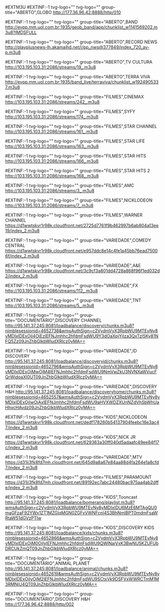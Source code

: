 #EXTM3U
#EXTINF:-1 tvg-logo="" tvg-logo="" group-title="ABERTO",GLOBO
http://177.36.96.42:8888/http/010

#EXTINF:-1 tvg-logo="" tvg-logo="" group-title="ABERTO",BAND
http://evpp.mm.uol.com.br:1935/geob_band/app/chunklist_w1141569202.m3u8?IMDSFULL


#EXTINF:-1 tvg-logo="" tvg-logo="" group-title="ABERTO",RECORD NEWS
http://playplusnews-lh.akamaihd.net/i/pp_nws@377849/index_720_av-p.m3u8

#EXTINF:-1 tvg-logo="" tvg-logo="" group-title="ABERTO",TV CULTURA
http://103.195.103.31:2086/streams/19_.m3u8

#EXTINF:-1 tvg-logo="" tvg-logo="" group-title="ABERTO",TERRA VIVA
http://evpp.mm.uol.com.br:1935/band_live/terraviva/chunklist_w1924905337.m3u8

#EXTINF:-1 tvg-logo="" tvg-logo="" group-title="FILMES",CINEMAX
http://103.195.103.31:2086/streams/242_.m3u8


#EXTINF:-1 tvg-logo="" tvg-logo="" group-title="FILMES",SYFY
http://103.195.103.31:2086/streams/174_.m3u8

#EXTINF:-1 tvg-logo="" tvg-logo="" group-title="FILMES",STAR CHANNEL
http://103.195.103.31:2086/streams/161_.m3u8

#EXTINF:-1 tvg-logo="" tvg-logo="" group-title="FILMES",STAR LIFE
http://103.195.103.31:2086/streams/163_.m3u8

#EXTINF:-1 tvg-logo="" tvg-logo="" group-title="FILMES",STAR HITS
http://103.195.103.31:2086/streams/166_.m3u8

#EXTINF:-1 tvg-logo="" tvg-logo="" group-title="FILMES",STAR HITS 2
http://103.195.103.31:2086/streams/168_.m3u8


#EXTINF:-1 tvg-logo="" tvg-logo="" group-title="FILMES",AMC
http://103.195.103.31:2086/streams/3_.m3u8

#EXTINF:-1 tvg-logo="" tvg-logo="" group-title="FILMES",NICKLODEON
http://103.195.103.31:2086/streams/7_.m3u8


#EXTINF:-1 tvg-logo="" tvg-logo="" group-title="FILMES",WARNER CHANNEL
https://d1wwtskvr1r98k.cloudfront.net/2725d7761f9b462997b6ab804a13ee19/index_2.m3u8

#EXTINF:-1 tvg-logo="" tvg-logo="" group-title="VARIEDADE",COMEDY CENTRAL
https://d1wwtskvr1r98k.cloudfront.net/e957ddc8e14c4fe1a45bb76ead75006f/index_2.m3u8


#EXTINF:-1 tvg-logo="" tvg-logo="" group-title="VARIEDADE",A&E
https://d1wwtskvr1r98k.cloudfront.net/3c9cf3a801dd4728a868f96f1ed032d2/index_2.m3u8

#EXTINF:-1 tvg-logo="" tvg-logo="" group-title="VARIEDADE",FX
http://103.195.103.31:2086/streams/112_.m3u8

#EXTINF:-1 tvg-logo="" tvg-logo="" group-title="VARIEDADE",TNT
http://103.195.103.31:2086/streams/5_.m3u8




#EXTINF:-1 tvg-logo="" tvg-logo="" group-title="DOCUMENTÁRIO",DISCOVERY CHANNEL 
http://95.141.37.245:8081/loadbalance/discovery/chunks.m3u8?nimblesessionid=4652738&wmsAuthSign=c2VydmVyX3RpbWU9MTEvNy8yMDIxIDExOjI4OjEzIEFNJmhhc2hfdmFsdWU9Y3dOaXpjYjIza3QxTzI5Ky81NFQ5Zz09JnZhbGlkbWludXRlcz0yMA==


#EXTINF:-1 tvg-logo="" tvg-logo="" group-title="VARIEDADE",ID DISCOVERY
http://95.141.37.245:8081/loadbalance/discoveryid/chunks.m3u8?nimblesessionid=4652796&wmsAuthSign=c2VydmVyX3RpbWU9MTEvNy8yMDIxIDExOjMwOjM4IEFNJmhhc2hfdmFsdWU9NmVwZkU3NVNXaWVucFQrWjdoaXI0UT09JnZhbGlkbWludXRlcz0yMA==

#EXTINF:-1 tvg-logo="" tvg-logo="" group-title="VARIEDADE",DISCOVERY H&H
http://95.141.37.245:8081/loadbalance/discoveryhome/chunks.m3u8?nimblesessionid=4652557&wmsAuthSign=c2VydmVyX3RpbWU9MTEvNy8yMDIxIDExOjIwOjAxIEFNJmhhc2hfdmFsdWU9aHVXWDZXUnNZdVhSbWhUaHhvcHAvdz09JnZhbGlkbWludXRlcz0yMA==

#EXTINF:-1 tvg-logo="" tvg-logo="" group-title="KIDS",NICKLODEON
https://d1wwtskvr1r98k.cloudfront.net/dedf178260b54137904feebc16e3ac47/index_2.m3u8

#EXTINF:-1 tvg-logo="" tvg-logo="" group-title="KIDS",NICK JR
https://d1wwtskvr1r98k.cloudfront.net/629363a30ff040d5adaafc49ee84f17c/index_2.m3u8

#EXTINF:-1 tvg-logo="" tvg-logo="" group-title="VARIEDADE",MTV
https://d31ii3fk8fd7mh.cloudfront.net/645d9a8a67e84aa88d4fa264e1a8cfd7/index_2.m3u8

#EXTINF:-1 tvg-logo="" tvg-logo="" group-title="FILMES",PARAMOUNT
https://d31ii3fk8fd7mh.cloudfront.net/89192ec7abc24480bac975aa4ab2dffe/index_2.m3u8

#EXTINF:-1 tvg-logo="" tvg-logo="" group-title="KIDS",Tooncast
http://95.141.37.245:8081/loadbalance/bomerang/playlist.m3u8?wmsAuthSign=c2VydmVyX3RpbWU9MTEvNy8yMDIxIDU6MzE6MTAgQU0maGFzaF92YWx1ZT1MZGlqMGN0ZGFvVWNFcnI4S3BhNmlBPT0mdmFsaWRtaW51dGVzPTIw


#EXTINF:-1 tvg-logo="" tvg-logo="" group-title="KIDS",DISCOVERY KIDS
http://95.141.37.245:8081/loadbalance/kids/chunks.m3u8?nimblesessionid=4652866&wmsAuthSign=c2VydmVyX3RpbWU9MTEvNy8yMDIxIDExOjM0OjIyIEFNJmhhc2hfdmFsdWU9QWlNajVxK3BwNU5KZUFUbDRCUkZmQT09JnZhbGlkbWludXRlcz0yMA==



#EXTINF:-1 tvg-logo="" tvg-logo="" group-title="DOCUMENTÁRIO",ANIMAL PLANET
http://95.141.37.245:8081/loadbalance/animal/chunks.m3u8?nimblesessionid=4652619&wmsAuthSign=c2VydmVyX3RpbWU9MTEvNy8yMDIxIDExOjIyOjM2IEFNJmhhc2hfdmFsdWU9SCtxVk9DSFVxWWRCTmM1M3RMNjU4QT09JnZhbGlkbWludXRlcz0yMA==


#EXTINF:-1 tvg-logo="" tvg-logo="" group-title="DOCUMENTÁRIO",DISCOVERY H&H
http://177.36.96.42:8888/http/002


